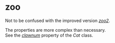 # zoo

Not to be confused with the improved version [_zoo2_](https://github.com/entenschule/zoo2/tree/main).

The properties are more complex than necessary.<br>
See the [_clawnum_](proj/animals/cat/properties/clawnum/__init__.py) property of the _Cat_ class.